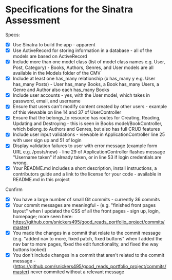 # Specifications for the Sinatra Assessment

Specs:
- [x] Use Sinatra to build the app - apparent
- [x] Use ActiveRecord for storing information in a database - all of the models are based on ActiveRecord
- [x] Include more than one model class (list of model class names e.g. User, Post, Category) - Books, Authors, Genres, and User models are all available in the Models folder of the CMV
- [x] Include at least one has_many relationship (x has_many y e.g. User has_many Posts) - User has_many Books, a Book has_many Users, a Genre and Author also each has_many Books
- [x] Include user accounts - yes, with the User model, which takes in password, email, and username
- [x] Ensure that users can't modify content created by other users - example of this viewable on line 14 and 37 of UserController
- [x] Ensure that the belongs_to resource has routes for Creating, Reading, Updating and Destroying - this is seen in Books model/BookController, which belong_to Authors and Genres, but also has full CRUD features
- [x] Include user input validations - viewable in ApplicationController line 25 with user sign up and 51 of login
- [x] Display validation failures to user with error message (example form URL e.g. /posts/new) - line 29 of ApplicationController flashes message "Username taken" if already taken, or in line 53 if login credentials are wrong.
- [x] Your README.md includes a short description, install instructions, a contributors guide and a link to the license for your code - available in README.md in this project

Confirm
- [x] You have a large number of small Git commits - currently 36 commits
- [x] Your commit messages are meaningful - (e.g. "finished front pages layout" when I updated the CSS of all the front pages - sign up, login, homepage; more seen here: https://github.com/snickers495/good_reads_portfolio_project/commits/master)
- [x] You made the changes in a commit that relate to the commit message (e.g. "added nav to more, fixed patch, fixed buttons" when I added the nav bar to more pages, fixed the edit functionality, and fixed the way buttons looked)
- [x] You don't include changes in a commit that aren't related to the commit message - (https://github.com/snickers495/good_reads_portfolio_project/commits/master) never commited without a relevant message
